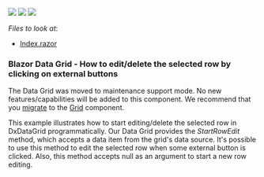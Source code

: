 <!-- default badges list -->
![](https://img.shields.io/endpoint?url=https://codecentral.devexpress.com/api/v1/VersionRange/199044769/20.2.6%2B)
[![](https://img.shields.io/badge/Open_in_DevExpress_Support_Center-FF7200?style=flat-square&logo=DevExpress&logoColor=white)](https://supportcenter.devexpress.com/ticket/details/T802157)
[![](https://img.shields.io/badge/📖_How_to_use_DevExpress_Examples-e9f6fc?style=flat-square)](https://docs.devexpress.com/GeneralInformation/403183)
<!-- default badges end -->
<!-- default file list -->
*Files to look at*:

* [Index.razor](./CS/DataGridEditBySeparateButton/Pages/Index.razor)
<!-- default file list end -->

### Blazor Data Grid - How to edit/delete the selected row by clicking on external buttons

The Data Grid was moved to maintenance support mode. No new features/capabilities will be added to this component. We recommend that you [migrate](https://docs.devexpress.com/Blazor/403162/grid/migrate-from-data-grid-to-grid) to the [Grid](https://docs.devexpress.com/Blazor/403143/grid) component. 

This example illustrates how to start editing/delete the selected row in DxDataGrid programmatically. 
Our Data Grid provides the *StartRowEdit* method, which accepts a data item from the grid's data source. 
It's possible to use this method to edit the selected row when some external button is clicked. 
Also, this method accepts null as an argument to start a new row editing. 
